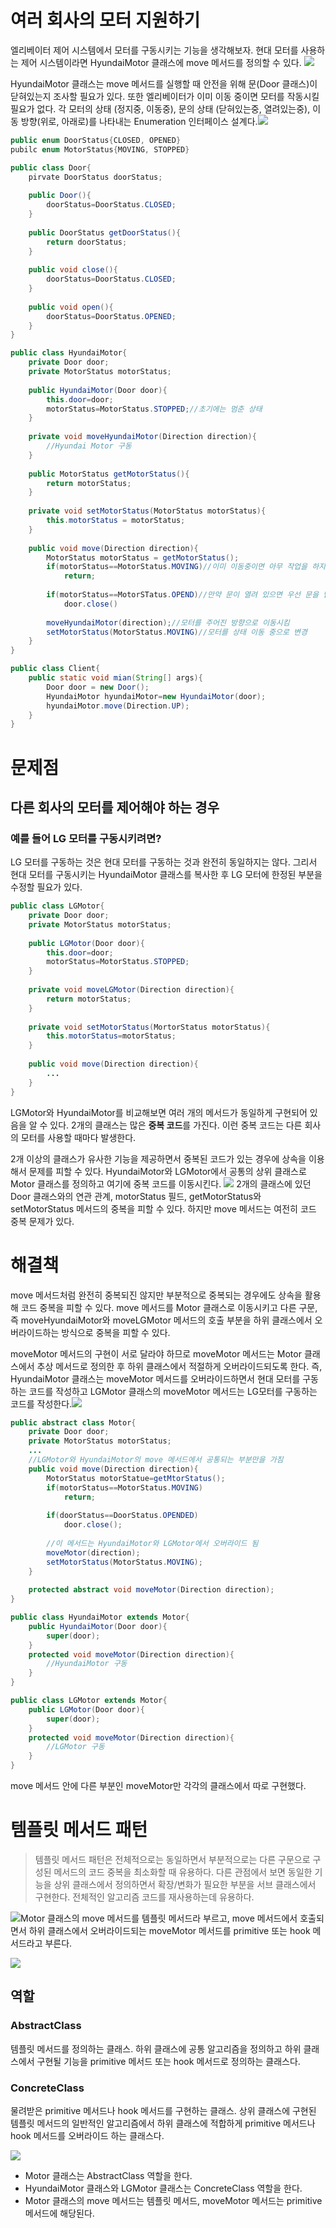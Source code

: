 # 여러 회사의 모터 지원하기
엘리베이터 제어 시스템에서 모터를 구동시키는 기능을 생각해보자. 현대 모터를 사용하는 제어 시스템이라면 HyundaiMotor 클래스에 move 메서드를 정의할 수 있다. ![](https://velog.velcdn.com/images/yh_lee/post/52ccd8db-aeb3-4723-916a-c2d556899d71/image.png)

HyundaiMotor 클래스는 move 메서드를 실행할 때 안전을 위해 문(Door 클래스)이 닫혀있는지 조사할 필요가 있다. 또한 엘리베이터가 이미 이동 중이면 모터를 작동시킬 필요가 없다. 
각 모터의 상태 (정지중, 이동중), 문의 상태 (닫혀있는중, 열려있는중), 이동 방향(위로, 아래로)를 나타내는 Enumeration 인터페이스 설계다.![](https://velog.velcdn.com/images/yh_lee/post/ff7012c4-b249-483b-bc5f-66efe210766e/image.png)

```java
public enum DoorStatus{CLOSED, OPENED}
pubilc enum MotorStatus{MOVING, STOPPED}

public class Door{
	pirvate DoorStatus doorStatus;
    
    public Door(){
    	doorStatus=DoorStatus.CLOSED;
    }
    
    public DoorStatus getDoorStatus(){
    	return doorStatus;
    }
    
    public void close(){
    	doorStatus=DoorStatus.CLOSED;
    }
    
    public void open(){
    	doorStatus=DoorStatus.OPENED;
    }
}	

public class HyundaiMotor{
	private Door door;
    private MotorStatus motorStatus;
    
    public HyundaiMotor(Door door){
    	this.door=door;
        motorStatus=MotorStatus.STOPPED;//초기에는 멈춘 상태
    }
    
    private void moveHyundaiMotor(Direction direction){
    	//Hyundai Motor 구동
    }	
    
    public MotorStatus getMotorStatus(){
		return motorStatus;
	}
    
    private void setMotorStatus(MotorStatus motorStatus){
    	this.motorStatus = motorStatus;
	}
    
    public void move(Direction direction){
    	MotorStatus motorStatus = getMotorStatus();
        if(motorStatus==MotorStatus.MOVING)//이미 이동중이면 아무 작업을 하지 않음
        	return;
        
        if(motorStatus==MotorSTatus.OPEND)//만약 문이 열려 있으면 우선 문을 닫음
        	door.close()
            
        moveHyundaiMotor(direction);//모터를 주어진 방향으로 이동시킴
        setMotorStatus(MotorStatus.MOVING)//모터를 상태 이동 중으로 변경
    }	
}		

public class Client{
	public static void mian(String[] args){
    	Door door = new Door();
        HyundaiMotor hyundaiMotor=new HyundaiMotor(door);
        hyundaiMotor.move(Direction.UP);
    }
}
```
# 문제점
## 다른 회사의 모터를 제어해야 하는 경우 
### 예를 들어 LG 모터를 구동시키려면?
LG 모터를 구동하는 것은 현대 모터를 구동하는 것과 완전히 동일하지는 않다. 그리서 현대 모터를 구동시키는 HyundaiMotor 클래스를 복사한 후 LG 모터에 한정된 부분을 수정할 필요가 있다. 
```java
public class LGMotor{
	private Door door;
    private MotorStatus motorStatus;
    
    public LGMotor(Door door){
    	this.door=door;
        motorStatus=MotorStatus.STOPPED;
    }
    
    private void moveLGMotor(Direction direction){
    	return motorStatus;
    }
    
    private void setMotorStatus(MortorStatus motorStatus){
    	this.motorStatus=motorStatus;
    }
    
    public void move(Direction direction){
    	...
    }
}
```
LGMotor와 HyundaiMotor를 비교해보면 여러 개의 메서드가 동일하게 구현되어 있음을 알 수 있다. 2개의 클래스는 많은 **중복 코드**를 가진다. 이런 중복 코드는 다른 회사의 모터를 사용할 때마다 발생한다. 

2개 이상의 클래스가 유사한 기능을 제공하면서 중복된 코드가 있는 경우에 상속을 이용해서 문제를 피할 수 있다. HyundaiMotor와 LGMotor에서 공통의 상위 클래스로 Motor 클래스를 정의하고 여기에 중복 코드를 이동시킨다. ![](https://velog.velcdn.com/images/yh_lee/post/ce8b376e-cc9e-4e70-a921-8c17e5ebe4fb/image.png)
2개의 클래스에 있던 Door 클래스와의 연관 관계, motorStatus 필드, getMotorStatus와 setMotorStatus 메서드의 중복을 피할 수 있다. 하지만 move 메서드는 여전히 코드 중복 문제가 있다. 

# 해결책
move 메서드처럼 완전히 중복되진 않지만 부분적으로 중복되는 경우에도 상속을 활용해 코드 중복을 피할 수 있다. move 메서드를 Motor 클래스로 이동시키고 다른 구문, 즉 moveHyundaiMotor와 moveLGMotor 메서드의 호출 부분을 하위 클래스에서 오버라이드하는 방식으로 중복을 피할 수 있다.

moveMotor 메서드의 구현이 서로 달라야 하므로 moveMotor 메서드는 Motor 클래스에서 추상 메서드로 정의한 후 하위 클래스에서 적절하게 오버라이드되도록 한다. 즉, HyundaiMotor 클래스는 moveMotor 메서드를 오버라이드하면서 현대 모터를 구동하는 코드를 작성하고 LGMotor 클래스의 moveMotor 메서드는 LG모터를 구동하는 코드를 작성한다.![](https://velog.velcdn.com/images/yh_lee/post/7abf8925-f8ff-406f-a692-51f5157d0c67/image.png)
```java
public abstract class Motor{
	private Door door;
    private MotorStatus motorStatus;
    ...
    //LGMotor와 HyundaiMotor의 move 메서드에서 공통되는 부분만을 가짐
    public void move(Direction direction){
    	MotorStatus motorStatue=getMtorStatus();
        if(motorStatus==MotorStatus.MOVING)
        	return;
            
        if(doorStatus==DoorStatus.OPENDED)
        	door.close();
        
        //이 메서드는 HyundaiMotor와 LGMotor에서 오버라이드 됨
        moveMotor(direction);
        setMotorStatus(MotorStatus.MOVING);
    }
    
    protected abstract void moveMotor(Direction direction);
}

public class HyundaiMotor extends Motor{
	public HyundaiMotor(Door door){
    	super(door);
    }
    protected void moveMotor(Direction direction){
    	//HyundaiMotor 구동
    }
}

public class LGMotor extends Motor{
	public LGMotor(Door door){
    	super(door);
    }
    protected void moveMotor(Direction direction){
    	//LGMotor 구동
    }
}
```
move 메서드 안에 다른 부분인 moveMotor만 각각의 클래스에서 따로 구현했다.

# 템플릿 메서드 패턴
> 템플릿 메서드 패턴은 전체적으로는 동일하면서 부분적으로는 다른 구문으로 구성된 메서드의 코드 중복을 최소화할 때 유용하다. 다른 관점에서 보면 동일한 기능을 상위 클래스에서 정의하면서 확장/변화가 필요한 부분을 서브 클래스에서 구현한다. 전체적인 알고리즘 코드를 재사용하는데 유용하다.

![](https://velog.velcdn.com/images/yh_lee/post/f4984631-06f2-4bdd-9d6c-c3a68240b02b/image.png)Motor 클래스의 move 메서드를 템플릿 메서드라 부르고, move 메서드에서 호출되면서 하위 클래스에서 오버라이드되는 moveMotor 메서드를 primitive 또는 hook 메서드라고 부른다.


![](https://velog.velcdn.com/images/yh_lee/post/a34bae2e-80d1-4f92-bb01-a1add8f7a3a5/image.png)

## 역할
### AbstractClass
템플릿 메서드를 정의하는 클래스.
하위 클래스에 공통 알고리즘을 정의하고 하위 클래스에서 구현될 기능을 primitive 메서드 또는 hook 메서드로 정의하는 클래스다.
### ConcreteClass
물려받은 primitive 메서드나 hook 메서드를 구현하는 클래스.
상위 클래스에 구현된 템플릿 메서드의 일반적인 알고리즘에서 하위 클래스에 적합하게 primitive 메서드나 hook 메서드를 오버라이드 하는 클래스다. 


![](https://velog.velcdn.com/images/yh_lee/post/9f329f6e-2bd7-405e-ab04-ca546f53e010/image.png)
- Motor 클래스는 AbstractClass 역할을 한다.
- HyundaiMotor 클래스와 LGMotor 클래스는 ConcreteClass 역할을 한다.
- Motor 클래스의 move 메서드는 템플릿 메서드, moveMotor 메서드는 primitive 메서드에 해당된다.